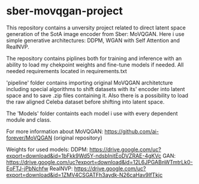 # sber-movqgan-project
This repository contains a unversity project related to direct latent space generation of the SotA image encoder from Sber: MoVQGAN.
Here i use simple generative architectures: DDPM, WGAN with Self Attention and RealNVP. 

The repository contains piplines both for training and inference with an ability to load my chekpoint weights and fine-tune models if needed. 
All needed requirements located in requirements.txt

'pipeline' folder contains importing original MoVQGAN architetcture including special algorithms to shift datasets with its' encoder into latent space and to save .zip files containing it. Also there is a possibility to load the raw aligned Celeba dataset before shifting into latent space. 

The 'Models' folder containts each model i use with every dependent module and class.

For more information about MoVQGAN: https://github.com/ai-forever/MoVQGAN (original repository)

Weights for used models:
DDPM: https://drive.google.com/uc?export=download&id=1bFkk9Wd5Y-ndsbInitEoDVZRAE-4gKVc
GAN: https://drive.google.com/uc?export=download&id=12L6JPGABnWTmtrLk0-EoFTJ-jPbNchfw
RealNVP: https://drive.google.com/uc?export=download&id=1ZMV4CSGATFh3aydk-N26caHav9IfTkjc
